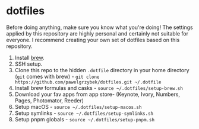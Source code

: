 # dotfiles

Before doing anything, make sure you know what you're doing! The settings applied by this repository are highly personal and certainly not suitable for everyone. I recommend creating your own set of dotfiles based on this repository.
1. Install [brew](https://brew.sh).
1. SSH setup.
1. Clone this repo to the hidden `.dotfile` directory in your home directory (`git` comes with brew) - `git clone https://github.com/pawelgrzybek/dotfiles.git ~/.dotfile`
1. Install brew formulas and casks - `source ~/.dotfiles/setup-brew.sh`
1. Download your fav apps from app store- (Keynote, Ivory, Numbers, Pages, Photomator, Reeder)
1. Setup macOS - `source ~/.dotfiles/setup-macos.sh`
1.  Setup symlinks - `source ~/.dotfiles/setup-symlinks.sh`
1.  Setup pnpm globals - `source ~/.dotfiles/setup-pnpm.sh`
